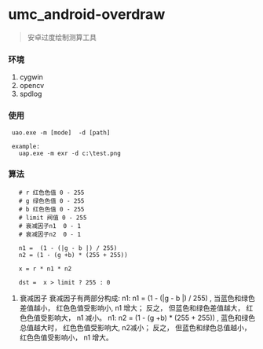 # umc_android-overdraw
> 安卓过度绘制测算工具

### 环境
  1. cygwin
  2. opencv
  3. spdlog

### 使用

```
 uao.exe -m [mode]  -d [path]

 example:
   uap.exe -m exr -d c:\test.png
```

### 算法

```
   # r 红色色值 0 - 255
   # g 绿色色值 0 - 255
   # b 红色色值 0 - 255
   # limit 阀值 0 - 255
   # 衰减因子n1  0 - 1
   # 衰减因子n2  0 - 1

   n1 =  (1 - (|g - b |) / 255)
   n2 = (1 - (g +b) * (255 + 255))

   x = r * n1 * n2

   dst =  x > limit ? 255 : 0

```

1. 衰减因子
   衰减因子有两部分构成:
   n1:  n1 = (1 - (|g - b |) / 255) , 当蓝色和绿色差值越小， 红色色值受影响小, n1 增大； 反之， 但蓝色和绿色差值越大， 红色色值受影响大， n1 减小。
   n1:  n2 = (1 - (g +b) * (255 + 255)) , 蓝色和绿色总值越大时， 红色色值受影响大, n2减小； 反之， 但蓝色和绿色总值越小， 红色色值受影响小， n1 增大。






